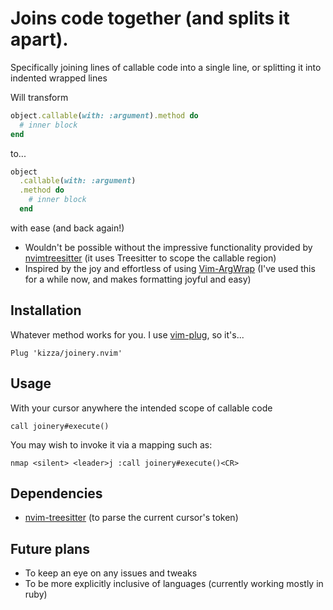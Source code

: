 # Joins code together (and splits it apart).

Specifically joining lines of callable code into a single line, or splitting it into indented wrapped lines

<!-- ![example workflow](https://github.com/kizza/jump-from-treesitter.nvim/actions/workflows/tests.yml/badge.svg) -->

Will transform
```ruby
object.callable(with: :argument).method do
  # inner block
end
```

to...
```ruby
object
  .callable(with: :argument)
  .method do
    # inner block
  end
```

with ease (and back again!)

- Wouldn't be possible without the impressive functionality provided by [nvimtreesitter](https://github.com/nvim-treesitter/nvim-treesitter)
  (it uses Treesitter to scope the callable region)
- Inspired by the joy and effortless of using [Vim-ArgWrap](https://github.com/FooSoft/vim-argwrap)
  (I've used this for a while now, and makes formatting joyful and easy)

## Installation

Whatever method works for you.  I use [vim-plug](https://github.com/junegunn/vim-plug), so it's...

```vim
Plug 'kizza/joinery.nvim'
```

## Usage

With your cursor anywhere the intended scope of callable code
```vim
call joinery#execute()
```

You may wish to invoke it via a mapping such as:
```vim
nmap <silent> <leader>j :call joinery#execute()<CR>
```

## Dependencies

- [nvim-treesitter](https://github.com/nvim-treesitter/nvim-treesitter) (to parse the current cursor's token)

## Future plans

- To keep an eye on any issues and tweaks
- To be more explicitly inclusive of languages (currently working mostly in ruby)

